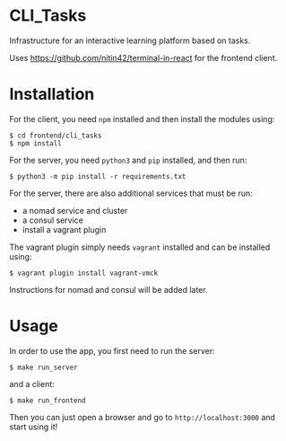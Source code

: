 # CLI_Tasks
Infrastructure for an interactive learning platform based on tasks.

Uses https://github.com/nitin42/terminal-in-react for the frontend client.

# Installation
For the client, you need `npm` installed and then install the modules using:
```
$ cd frontend/cli_tasks
$ npm install
```

For the server, you need `python3` and `pip` installed, and then run:
```
$ python3 -m pip install -r requirements.txt
```
For the server, there are also additional services that must be run:
- a nomad service and cluster
- a consul service
- install a vagrant plugin

The vagrant plugin simply needs `vagrant` installed and can be installed using:
```
$ vagrant plugin install vagrant-vmck
```

Instructions for nomad and consul will be added later.


# Usage
In order to use the app, you first need to run the server:
```
$ make run_server
```

and a client:
```
$ make run_frontend
```

Then you can just open a browser and go to `http://localhost:3000` and start
using it!
